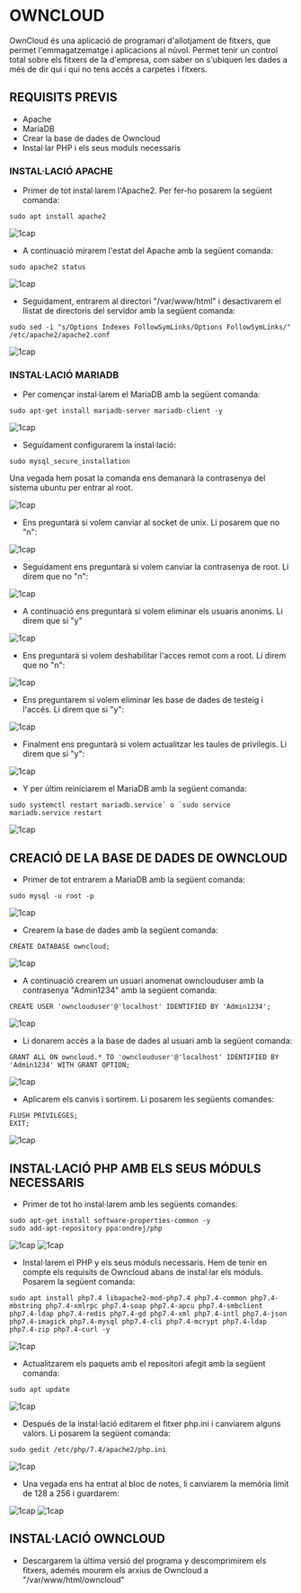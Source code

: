 # OWNCLOUD

OwnCloud és una aplicació de programari d'allotjament de fitxers, que permet l'emmagatzematge i aplicacions al núvol. Permet tenir un control total sobre els fitxers de la d'empresa, com saber on s'ubiquen les dades a més de dir qui i qui no tens accés a carpetes i fitxers.

## REQUISITS PREVIS

- Apache
- MariaDB
- Crear la base de dades de Owncloud
- Instal·lar PHP i els seus moduls necessaris

### INSTAL·LACIÓ APACHE

- Primer de tot instal·larem l'Apache2. Per fer-ho posarem la següent comanda: 

```
sudo apt install apache2
```

![1cap](1.png)

- A continuació  mirarem l'estat del Apache amb la següent comanda:

```
sudo apache2 status
```

![1cap](2.png)

- Seguidament, entrarem al directori "/var/www/html" i desactivarem el llistat de directoris del servidor amb la següent comanda:

```
sudo sed -i "s/Options Indexes FollowSymLinks/Options FollowSymLinks/" /etc/apache2/apache2.conf
```

![1cap](3.png)

### INSTAL·LACIÓ MARIADB

- Per començar instal·larem el MariaDB amb la següent comanda: 

```
sudo apt-get install mariadb-server mariadb-client -y
```

![1cap](4.png)

- Seguidament configurarem la instal·lació:

```
sudo mysql_secure_installation
```

Una vegada hem posat la comanda ens demanarà la contrasenya del sistema ubuntu per entrar al root.

![1cap](5.png)

- Ens preguntarà si volem canviar al socket de unix. Li posarem que no "n":

![1cap](6.png)

- Seguidament ens preguntarà si volem canviar la contrasenya de root. Li direm que no "n":

![1cap](7.png)

- A continuació ens preguntarà si volem eliminar els usuaris anonims. Li direm que si "y"

![1cap](8.png)

- Ens preguntarà si volem deshabilitar l'acces remot com a root. Li direm que no "n":

![1cap](9.png)

- Ens preguntarem si volem eliminar les base de dades de testeig i l'accés. Li direm que si "y":

![1cap](10.png)

- Finalment ens preguntarà si volem actualitzar les taules de privilegis. Li direm que si "y":

![1cap](11.png)

- Y per últim reiniciarem el MariaDB amb la següent comanda:

```
sudo systemctl restart mariadb.service` o `sudo service mariadb.service restart
```

![1cap](12.png)

## CREACIÓ DE LA BASE DE DADES DE OWNCLOUD

- Primer de tot entrarem a MariaDB amb la següent comanda:

```
sudo mysql -u root -p
```

![1cap](13.png)

- Crearem la base de dades amb la següent comanda:

```
CREATE DATABASE owncloud;
```
![1cap](14.png)

- A continuació crearem un usuari anomenat ownclouduser amb la contrasenya "Admin1234" amb la següent comanda:

```
CREATE USER 'ownclouduser'@'localhost' IDENTIFIED BY 'Admin1234';
```

![1cap](15.png)

- Li donarem accès a la base de dades al usuari amb la següent comanda:

```
GRANT ALL ON owncloud.* TO 'ownclouduser'@'localhost' IDENTIFIED BY 'Admin1234' WITH GRANT OPTION;
```

![1cap](16.png)

- Aplicarem els canvis i sortirem. Li posarem les següents comandes:

```
FLUSH PRIVILEGES;
EXIT;
```

![1cap](17.png)

## INSTAL·LACIÓ PHP AMB ELS SEUS MÓDULS NECESSARIS

- Primer de tot ho instal·larem amb les següents comandes:

```
sudo apt-get install software-properties-common -y
sudo add-apt-repository ppa:ondrej/php
```

![1cap](18.png)
![1cap](19.png)

- Instal·larem el PHP y els seus móduls necessaris. Hem de tenir en compte els requisits de Owncloud abans de instal·lar els móduls. Posarem la següent comanda:

```
sudo apt install php7.4 libapache2-mod-php7.4 php7.4-common php7.4-mbstring php7.4-xmlrpc php7.4-soap php7.4-apcu php7.4-smbclient php7.4-ldap php7.4-redis php7.4-gd php7.4-xml php7.4-intl php7.4-json php7.4-imagick php7.4-mysql php7.4-cli php7.4-mcrypt php7.4-ldap php7.4-zip php7.4-curl -y
```

![1cap](20.png)

- Actualitzarem els paquets amb el repositori afegit amb la següent comanda:

```
sudo apt update
```

![1cap](21.png)

- Después de la instal·lació editarem el fitxer php.ini i canviarem alguns valors. Li posarem la següent comanda:

```
sudo gedit /etc/php/7.4/apache2/php.ini
```

![1cap](22.png)

- Una vegada ens ha entrat al bloc de notes, li canviarem la memória limit de 128 a 256 i guardarem:

![1cap](23.png)
![1cap](24.png)

## INSTAL·LACIÓ OWNCLOUD

- Descargarem la última versió del programa y descomprimirem els fitxers, ademés mourem els arxius de Owncloud a "/var/www/html/owncloud"
